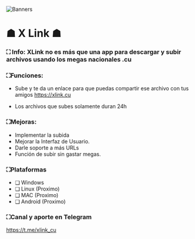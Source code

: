 
![Banners](https://github.com/KeimaSenpai/X-Link/assets/98184310/c5b8bad6-2314-4e4e-b2dc-24007812b662)

# ☗ X Link ☗

### ⛶ Info: XLink no es más que una app para descargar y subir archivos usando los megas nacionales .cu

### ⛶Funciones:
- Sube y te da un enlace para que puedas compartir ese archivo con tus amigos https://xlink.cu

- Los archivos que subes solamente duran 24h

### ⛶Mejoras:
- Implementar la subida
- Mejorar la Interfaz de Usuario.
- Darle soporte a más URLs
- Función de subir sin gastar megas.

### ⛶Plataformas
- ❑ Windows
- ❑ Linux (Proximo)
- ❑ MAC (Proximo)
- ❑ Android (Proximo)

### ⛶Canal y aporte en Telegram
https://t.me/xlink_cu
